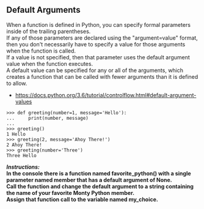 ## Default Arguments  

When a function is defined in Python, you can specify formal parameters inside of the trailing parentheses.  
If any of those parameters are declared using the "argument=value" format, then you don't necessarily have to specify a value for those arguments when the function is called.  
If a value is not specified, then that parameter uses the default argument value when the function executes.  
A default value can be specified for any or all of the arguments, which creates a function that can be called with fewer arguments than it is defined to allow.
- https://docs.python.org/3.6/tutorial/controlflow.html#default-argument-values  
```
>>> def greeting(number=1, message='Hello'):
...     print(number, message)
...
>>> greeting()
1 Hello
>>> greeting(2, message='Ahoy There!')
2 Ahoy There!
>>> greeting(number='Three')
Three Hello
```
**_Instructions:_**  
**In the console there is a function named favorite_python() with a single parameter named member that has a default argument of None.**  
**Call the function and change the default argument to a string containing the name of your favorite Monty Python member.**  
**Assign that function call to the variable named my_choice.**
